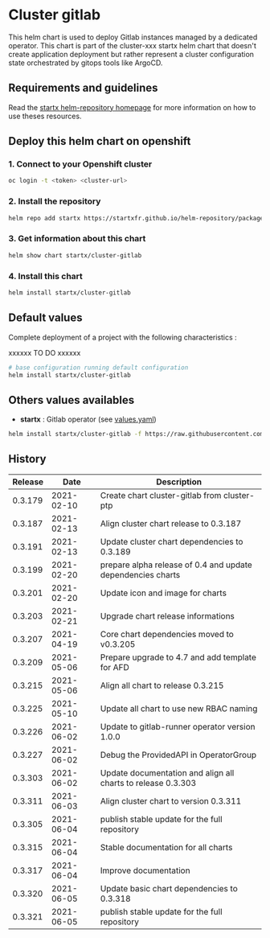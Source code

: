 # Cluster gitlab

This helm chart is used to deploy Gitlab instances managed by a dedicated operator.
This chart is part of the cluster-xxx startx helm chart that doesn't create application deployment but rather represent a cluster configuration state orchestrated by gitops tools like ArgoCD.

## Requirements and guidelines

Read the [startx helm-repository homepage](https://startxfr.github.io/helm-repository) for
more information on how to use theses resources.

## Deploy this helm chart on openshift

### 1. Connect to your Openshift cluster

```bash
oc login -t <token> <cluster-url>
```

### 2. Install the repository

```bash
helm repo add startx https://startxfr.github.io/helm-repository/packages/
```

### 3. Get information about this chart

```bash
helm show chart startx/cluster-gitlab
```

### 4. Install this chart

```bash
helm install startx/cluster-gitlab
```

## Default values

Complete deployment of a project with the following characteristics :

xxxxxx TO DO xxxxxx

```bash
# base configuration running default configuration
helm install startx/cluster-gitlab
```

## Others values availables

- **startx** : Gitlab operator (see [values.yaml](https://raw.githubusercontent.com/startxfr/helm-repository/master/charts/cluster-gitlab/values-startx.yaml))

```bash
helm install startx/cluster-gitlab -f https://raw.githubusercontent.com/startxfr/helm-repository/master/charts/cluster-gitlab/values-startx.yaml
```

## History

| Release | Date       | Description                                                  |
| ------- | ---------- | ------------------------------------------------------------ |
| 0.3.179 | 2021-02-10 | Create chart cluster-gitlab from cluster-ptp                 |
| 0.3.187 | 2021-02-13 | Align cluster chart release to 0.3.187                       |
| 0.3.191 | 2021-02-13 | Update cluster chart dependencies to 0.3.189                 |
| 0.3.199 | 2021-02-20 | prepare alpha release of 0.4 and update dependencies charts  |
| 0.3.201 | 2021-02-20 | Update icon and image for charts                             |
| 0.3.203 | 2021-02-21 | Upgrade chart release informations                           |
| 0.3.207 | 2021-04-19 | Core chart dependencies moved to v0.3.205                    |
| 0.3.209 | 2021-05-06 | Prepare upgrade to 4.7 and add template for AFD              |
| 0.3.215 | 2021-05-06 | Align all chart to release 0.3.215                           |
| 0.3.225 | 2021-05-10 | Update all chart to use new RBAC naming                      |
| 0.3.226 | 2021-06-02 | Update to gitlab-runner operator version 1.0.0               |
| 0.3.227 | 2021-06-02 | Debug the ProvidedAPI in OperatorGroup                       |
| 0.3.303 | 2021-06-02 | Update documentation and align all charts to release 0.3.303 |
| 0.3.311 | 2021-06-03 | Align cluster chart to version 0.3.311                       |
| 0.3.305 | 2021-06-04 | publish stable update for the full repository
| 0.3.315 | 2021-06-04 | Stable documentation for all charts
| 0.3.317 | 2021-06-04 | Improve documentation
| 0.3.320 | 2021-06-05 | Update basic chart dependencies to 0.3.318
| 0.3.321 | 2021-06-05 | publish stable update for the full repository
